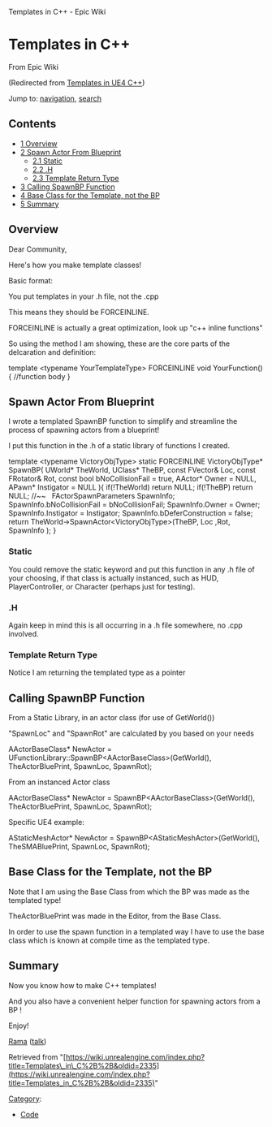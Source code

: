 Templates in C++ - Epic Wiki               

Templates in C++
================

From Epic Wiki

(Redirected from [Templates in UE4 C++](/index.php?title=Templates_in_UE4_C%2B%2B&redirect=no "Templates in UE4 C++"))

Jump to: [navigation](#mw-navigation), [search](#p-search)

Contents
--------

*   [1 Overview](#Overview)
*   [2 Spawn Actor From Blueprint](#Spawn_Actor_From_Blueprint)
    *   [2.1 Static](#Static)
    *   [2.2 .H](#.H)
    *   [2.3 Template Return Type](#Template_Return_Type)
*   [3 Calling SpawnBP Function](#Calling_SpawnBP_Function)
*   [4 Base Class for the Template, not the BP](#Base_Class_for_the_Template.2C_not_the_BP)
*   [5 Summary](#Summary)

Overview
--------

Dear Community,

Here's how you make template classes!

Basic format:

You put templates in your .h file, not the .cpp

This means they should be FORCEINLINE.

FORCEINLINE is actually a great optimization, look up "c++ inline functions"

So using the method I am showing, these are the core parts of the delcaration and definition:

template <typename YourTemplateType\>
FORCEINLINE void YourFunction()
{
	//function body
}

Spawn Actor From Blueprint
--------------------------

I wrote a templated SpawnBP function to simplify and streamline the process of spawning actors from a blueprint!

I put this function in the .h of a static library of functions I created.

template <typename VictoryObjType\>
static FORCEINLINE VictoryObjType\* SpawnBP(
	UWorld\* TheWorld, 
	UClass\* TheBP,
	const FVector& Loc,
	const FRotator& Rot,
	const bool bNoCollisionFail \= true,
	AActor\* Owner \= NULL,
	APawn\* Instigator \= NULL
){
	if(!TheWorld) return NULL;
	if(!TheBP) return NULL;
	//~~
 
	FActorSpawnParameters SpawnInfo;
	SpawnInfo.bNoCollisionFail 		\= bNoCollisionFail;
	SpawnInfo.Owner 				\= Owner;
	SpawnInfo.Instigator				\= Instigator;
	SpawnInfo.bDeferConstruction 	\= false;
 
	return TheWorld\-\>SpawnActor<VictoryObjType\>(TheBP, Loc ,Rot, SpawnInfo );
}

  

### Static

You could remove the static keyword and put this function in any .h file of your choosing, if that class is actually instanced, such as HUD, PlayerController, or Character (perhaps just for testing).

  

### .H

Again keep in mind this is all occurring in a .h file somewhere, no .cpp involved.

  

### Template Return Type

Notice I am returning the templated type as a pointer

Calling SpawnBP Function
------------------------

From a Static Library, in an actor class (for use of GetWorld())

"SpawnLoc" and "SpawnRot" are calculated by you based on your needs

AActorBaseClass\* NewActor \= UFunctionLibrary::SpawnBP<AActorBaseClass\>(GetWorld(), TheActorBluePrint, SpawnLoc, SpawnRot);

From an instanced Actor class

AActorBaseClass\* NewActor \= SpawnBP<AActorBaseClass\>(GetWorld(), TheActorBluePrint, SpawnLoc, SpawnRot);

Specific UE4 example:

AStaticMeshActor\* NewActor \= SpawnBP<AStaticMeshActor\>(GetWorld(), TheSMABluePrint, SpawnLoc, SpawnRot);

  

Base Class for the Template, not the BP
---------------------------------------

Note that I am using the Base Class from which the BP was made as the templated type!

TheActorBluePrint was made in the Editor, from the Base Class.

In order to use the spawn function in a templated way I have to use the base class which is known at compile time as the templated type.

  

Summary
-------

Now you know how to make C++ templates!

And you also have a convenient helper function for spawning actors from a BP !

Enjoy!

[Rama](/User:Rama "User:Rama") ([talk](/User_talk:Rama "User talk:Rama"))

Retrieved from "[https://wiki.unrealengine.com/index.php?title=Templates\_in\_C%2B%2B&oldid=2335](https://wiki.unrealengine.com/index.php?title=Templates_in_C%2B%2B&oldid=2335)"

[Category](/Special:Categories "Special:Categories"):

*   [Code](/Category:Code "Category:Code")